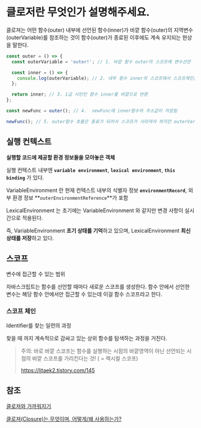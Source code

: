 # 클로저란 무엇인가 설명해주세요.

클로져는 어떤 함수(outer) 내부에 선언된 함수(inner)가 바깥 함수(outer)의 지역변수(outerVariable)를 참조하는 것이 함수(outer)가 종료된 이후에도 계속 유지되는 현상을 말한다.

```jsx
const outer = () => {
  const outerVariable = 'outer!'; // 1. 바깥 함수 outer의 스코프에 변수선언

  const inner = () => {
    console.log(outerVariable); // 2. 내부 함수 inner의 스코프에서 스코프체인을 타고 바깥 함수 스코프의 변수 참조
  };

  return inner; // 3. 1급 시민인 함수 inner를 바깥으로 반환
};

const newFunc = outer(); // 4.  newFunc에 inner함수의 주소값이 저장됨

newFunc(); // 5. outer함수 호출은 종료가 되어서 스코프가 사라져야 하지만 outerVariable은 여전히 잘 참조된다.
```

## 실행 컨텍스트

**실행할 코드에 제공할 환경 정보들을 모아놓은 객체**

실행 컨텍스트 내부엔 **`variable environment`**, **`lexical environment`**, **`this binding`** 가 있다.

VariableEnvironment 란 현재 컨텍스트 내부의 식별자 정보 **`environmentRecord`**, 외부 환경 정보 **`outerEnvironmentReference`**가 포함

LexicalEnvironment 는 초기에는 VariableEnvironment 와 같지만 변경 사항이 실시간으로 적용된다.

즉, VariableEnvironment **초기 상태를 기억**하고 있으며, LexicalEnvironment **최신 상태를 저장**하고 있다.

## 스코프

변수에 접근할 수 있는 범위

자바스크립트는 함수를 선언할 때마다 새로운 스코프를 생성한다. 함수 안에서 선언한 변수는 해당 함수 안에서만 접근할 수 있는데 이걸 함수 스코프라고 한다.

### 스코프 체인

Identifier를 찾는 일련의 과정

찾을 때 까지 계속적으로 감싸고 있는 상위 함수를 탐색하는 과정을 거친다.

> 주의: 바로 바깥 스코프는 함수를 실행하는 시점의 바깥영역이 아닌 선언되는 시점의 바깥 스코프를 가리킨다는 것! ( = 렉시컬 스코프)
> 
> https://ljtaek2.tistory.com/145
> 

## 참조
[클로져와 가까워지기](https://tecoble.techcourse.co.kr/post/2021-07-16-closure/)

[클로져(Closure)는 무엇이며, 어떻게/왜 사용하는가?](https://born-dev.tistory.com/30)